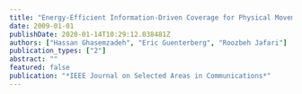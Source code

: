 ```yaml
---
title: "Energy-Efficient Information-Driven Coverage for Physical Movement Monitoring in Body Sensor Networks"
date: 2009-01-01
publishDate: 2020-01-14T10:29:12.038481Z
authors: ["Hassan Ghasemzadeh", "Eric Guenterberg", "Roozbeh Jafari"]
publication_types: ["2"]
abstract: ""
featured: false
publication: "*IEEE Journal on Selected Areas in Communications*"
---
```


